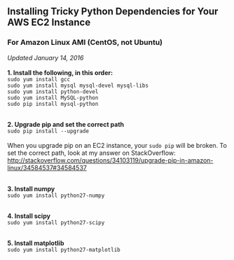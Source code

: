 ## Installing Tricky Python Dependencies for Your AWS EC2 Instance
### For Amazon Linux AMI (CentOS, not Ubuntu)
*Updated January 14, 2016* <br><br>
**1. Install the following, in this order:**<br>
`sudo yum install gcc` <br>
`sudo yum install mysql mysql-devel mysql-libs` <br>
`sudo yum install python-devel` <br>
`sudo yum install MySQL-python` <br>
`sudo pip install mysql-python` <br><br>

**2. Upgrade pip and set the correct path** <br>
`sudo pip install --upgrade` <br><br>
When you upgrade pip on an EC2 instance, your `sudo pip` will be broken. To set the correct path, look at my answer on StackOverflow: http://stackoverflow.com/questions/34103119/upgrade-pip-in-amazon-linux/34584537#34584537 <br><br>

**3. Install numpy** <br>
`sudo yum install python27-numpy`<br><br>

**4. Install scipy** <br>
`sudo yum install python27-scipy` <br><br>

**5. Install matplotlib** <br>
`sudo yum install python27-matplotlib` <br><br>
